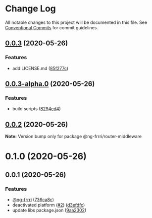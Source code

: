 # Change Log

All notable changes to this project will be documented in this file.
See [Conventional Commits](https://conventionalcommits.org) for commit guidelines.

## [0.0.3](https://github.com/bitflut/ng-frrri/compare/@ng-frrri/router-middleware@0.0.3-alpha.0...@ng-frrri/router-middleware@0.0.3) (2020-05-26)


### Features

* add LICENSE.md ([85f277c](https://github.com/bitflut/ng-frrri/commit/85f277c72c6a32387b2116dcccd86c6fe44152ad))





## [0.0.3-alpha.0](https://github.com/bitflut/ng-frrri/compare/@ng-frrri/router-middleware@0.0.2...@ng-frrri/router-middleware@0.0.3-alpha.0) (2020-05-26)


### Features

* build scripts ([8294ed4](https://github.com/bitflut/ng-frrri/commit/8294ed42f94f174d968dc4074f03e3d1347b5c81))





## [0.0.2](https://github.com/bitflut/ng-frrri/compare/@ng-frrri/router-middleware@0.1.0...@ng-frrri/router-middleware@0.0.2) (2020-05-26)

**Note:** Version bump only for package @ng-frrri/router-middleware





# 0.1.0 (2020-05-26)



## 0.0.1 (2020-05-26)


### Features

* [@ng-frrri](https://github.com/ng-frrri) ([736ca8c](https://github.com/bitflut/ng-frrri/commit/736ca8cda25f2c01e3ae1ca834ed90f528578419))
* deactivated platform ([#2](https://github.com/bitflut/ng-frrri/issues/2)) ([d3efdfc](https://github.com/bitflut/ng-frrri/commit/d3efdfcc44d5c31558220ecdfc7741e28f2f1a03))
* update libs package.json ([9aa2302](https://github.com/bitflut/ng-frrri/commit/9aa23023dc203a420e23a09e2f49dac34b5304cb))
